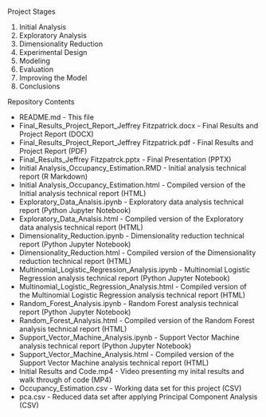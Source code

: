 Project Stages

1. Initial Analysis
2. Exploratory Analysis
3. Dimensionality Reduction
4. Experimental Design
5. Modeling
6. Evaluation
7. Improving the Model
8. Conclusions

Repository Contents

* README.md - This file
* Final_Results_Project_Report_Jeffrey Fitzpatrick.docx - Final Results and Project Report (DOCX)
* Final_Results_Project_Report_Jeffrey Fitzpatrick.pdf - Final Results and Project Report (PDF)
* Final_Results_Jeffrey Fitzpatrck.pptx - Final Presentation (PPTX)
* Initial Analysis_Occupancy_Estimation.RMD - Initial analysis technical report (R Markdown)
* Initial Analysis_Occupancy_Estimation.html - Compiled version of the Initial analysis technical report (HTML)
* Exploratory_Data_Analsis.ipynb - Exploratory data analysis technical report (Python Jupyter Notebook)
* Exploratory_Data_Analsis.html - Compiled version of the Exploratory data analysis technical report (HTML)
* Dimensionality_Reduction.ipynb - Dimensionality reduction technical report (Python Jupyter Notebook)
* Dimensionality_Reduction.html - Compiled version of the Dimensionality reduction technical report (HTML)
* Multinomial_Logistic_Regression_Analysis.ipynb - Multinomial Logistic Regression analysis technical report (Python Jupyter Notebook)
* Multinomial_Logistic_Regression_Analysis.html - Compiled version of the Multinomial Logistic Regression analysis technical report (HTML)
* Random_Forest_Analysis.ipynb - Random Forest analysis technical report (Python Jupyter Notebook)
* Random_Forest_Analysis.html - Compiled version of the Random Forest analysis technical report (HTML)
* Support_Vector_Machine_Analysis.ipynb - Support Vector Machine analysis technical report (Python Jupyter Notebook)
* Support_Vector_Machine_Analysis.html - Compiled version of the Support Vector Machine analysis technical report (HTML)
* Initial Results and Code.mp4 - Video presenting my inital results and walk through of code (MP4)
* Occupancy_Estimation.csv - Working data set for this project (CSV)
* pca.csv - Reduced data set after applying Principal Component Analysis (CSV)
